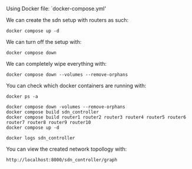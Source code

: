Using Docker file: 
`docker-compose.yml'

We can create the sdn setup with routers as such:
```
docker compose up -d
```

We can turn off the setup with:
```
docker compose down
```

We can completely wipe everything with:
```
docker compose down --volumes --remove-orphans
```

You can check which docker containers are running with:
```
docker ps -a
```

```
docker compose down -volumes --remove-orphans
docker compose build sdn_controller
docker compose build router1 router2 router3 router4 router5 router6 router7 router8 router9 router10
docker compose up -d

docker logs sdn_controller
```

You can view the created network topollogy with:
```
http://localhost:8000/sdn_controller/graph
```